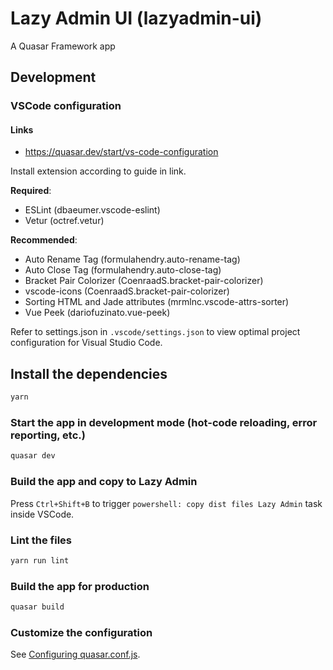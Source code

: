 # Lazy Admin UI (lazyadmin-ui)

A Quasar Framework app

## Development

### VSCode configuration

#### Links

* <https://quasar.dev/start/vs-code-configuration>

Install extension according to guide in link.

**Required**:

* ESLint (dbaeumer.vscode-eslint)
* Vetur (octref.vetur)

**Recommended**:

* Auto Rename Tag (formulahendry.auto-rename-tag)
* Auto Close Tag (formulahendry.auto-close-tag)
* Bracket Pair Colorizer (CoenraadS.bracket-pair-colorizer)
* vscode-icons (CoenraadS.bracket-pair-colorizer)
* Sorting HTML and Jade attributes (mrmlnc.vscode-attrs-sorter)
* Vue Peek (dariofuzinato.vue-peek)

Refer to settings.json in `.vscode/settings.json` to view optimal project configuration for Visual Studio Code.

## Install the dependencies

```bash
yarn
```

### Start the app in development mode (hot-code reloading, error reporting, etc.)

```bash
quasar dev
```

### Build the app and copy to Lazy Admin

Press `Ctrl+Shift+B` to trigger `powershell: copy dist files Lazy Admin` task inside VSCode.

### Lint the files

```bash
yarn run lint
```

### Build the app for production

```bash
quasar build
```

### Customize the configuration

See [Configuring quasar.conf.js](https://v2.quasar.dev/quasar-cli/quasar-conf-js).
